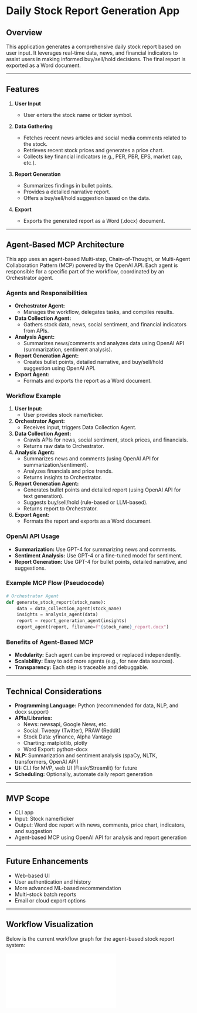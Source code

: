 # Daily Stock Report Generation App

## Overview
This application generates a comprehensive daily stock report based on user input. It leverages real-time data, news, and financial indicators to assist users in making informed buy/sell/hold decisions. The final report is exported as a Word document.

---

## Features

1. **User Input**
   - User enters the stock name or ticker symbol.

2. **Data Gathering**
   - Fetches recent news articles and social media comments related to the stock.
   - Retrieves recent stock prices and generates a price chart.
   - Collects key financial indicators (e.g., PER, PBR, EPS, market cap, etc.).

3. **Report Generation**
   - Summarizes findings in bullet points.
   - Provides a detailed narrative report.
   - Offers a buy/sell/hold suggestion based on the data.

4. **Export**
   - Exports the generated report as a Word (.docx) document.

---

## Agent-Based MCP Architecture

This app uses an agent-based Multi-step, Chain-of-Thought, or Multi-Agent Collaboration Pattern (MCP) powered by the OpenAI API. Each agent is responsible for a specific part of the workflow, coordinated by an Orchestrator agent.

### Agents and Responsibilities

- **Orchestrator Agent:**
  - Manages the workflow, delegates tasks, and compiles results.
- **Data Collection Agent:**
  - Gathers stock data, news, social sentiment, and financial indicators from APIs.
- **Analysis Agent:**
  - Summarizes news/comments and analyzes data using OpenAI API (summarization, sentiment analysis).
- **Report Generation Agent:**
  - Creates bullet points, detailed narrative, and buy/sell/hold suggestion using OpenAI API.
- **Export Agent:**
  - Formats and exports the report as a Word document.

### Workflow Example

1. **User Input:**
   - User provides stock name/ticker.
2. **Orchestrator Agent:**
   - Receives input, triggers Data Collection Agent.
3. **Data Collection Agent:**
   - Crawls APIs for news, social sentiment, stock prices, and financials.
   - Returns raw data to Orchestrator.
4. **Analysis Agent:**
   - Summarizes news and comments (using OpenAI API for summarization/sentiment).
   - Analyzes financials and price trends.
   - Returns insights to Orchestrator.
5. **Report Generation Agent:**
   - Generates bullet points and detailed report (using OpenAI API for text generation).
   - Suggests buy/sell/hold (rule-based or LLM-based).
   - Returns report to Orchestrator.
6. **Export Agent:**
   - Formats the report and exports as a Word document.

### OpenAI API Usage

- **Summarization:** Use GPT-4 for summarizing news and comments.
- **Sentiment Analysis:** Use GPT-4 or a fine-tuned model for sentiment.
- **Report Generation:** Use GPT-4 for bullet points, detailed narrative, and suggestions.

### Example MCP Flow (Pseudocode)

```python
# Orchestrator Agent
def generate_stock_report(stock_name):
    data = data_collection_agent(stock_name)
    insights = analysis_agent(data)
    report = report_generation_agent(insights)
    export_agent(report, filename=f"{stock_name}_report.docx")
```

### Benefits of Agent-Based MCP

- **Modularity:** Each agent can be improved or replaced independently.
- **Scalability:** Easy to add more agents (e.g., for new data sources).
- **Transparency:** Each step is traceable and debuggable.

---

## Technical Considerations

- **Programming Language:** Python (recommended for data, NLP, and docx support)
- **APIs/Libraries:**
  - News: newsapi, Google News, etc.
  - Social: Tweepy (Twitter), PRAW (Reddit)
  - Stock Data: yfinance, Alpha Vantage
  - Charting: matplotlib, plotly
  - Word Export: python-docx
- **NLP:** Summarization and sentiment analysis (spaCy, NLTK, transformers, OpenAI API)
- **UI:** CLI for MVP, web UI (Flask/Streamlit) for future
- **Scheduling:** Optionally, automate daily report generation

---

## MVP Scope
- CLI app
- Input: Stock name/ticker
- Output: Word doc report with news, comments, price chart, indicators, and suggestion
- Agent-based MCP using OpenAI API for analysis and report generation

---

## Future Enhancements
- Web-based UI
- User authentication and history
- More advanced ML-based recommendation
- Multi-stock batch reports
- Email or cloud export options

---

## Workflow Visualization

Below is the current workflow graph for the agent-based stock report system:

![LangGraph Workflow](output/langgraph_workflow.pdf)